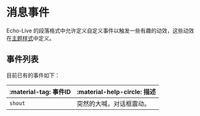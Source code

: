 # 消息事件

Echo-Live 的段落格式中允许定义自定义事件以触发一些有趣的动效，这些动效在[主题样式](theme.md)中定义。

## 事件列表
目前已有的事件如下：

| :material-tag: 事件ID | :material-help-circle: 描述 |
| - | - |
| `shout` | 突然的大喊，对话框震动。 | 